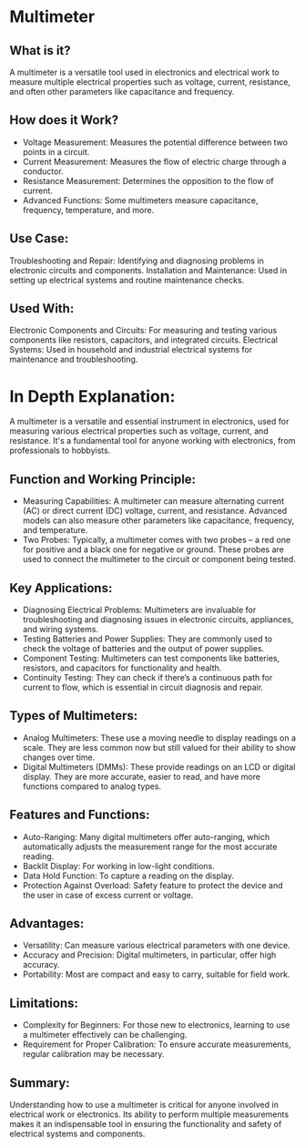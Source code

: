 # Multimeter

## What is it?

A multimeter is a versatile tool used in electronics and electrical work to measure multiple electrical properties such as voltage, current, resistance, and often other parameters like capacitance and frequency.

## How does it Work?

- Voltage Measurement: Measures the potential difference between two points in a circuit.
- Current Measurement: Measures the flow of electric charge through a conductor.
- Resistance Measurement: Determines the opposition to the flow of current.
- Advanced Functions: Some multimeters measure capacitance, frequency, temperature, and more.

## Use Case:

Troubleshooting and Repair: Identifying and diagnosing problems in electronic circuits and components.
Installation and Maintenance: Used in setting up electrical systems and routine maintenance checks.

## Used With:

Electronic Components and Circuits: For measuring and testing various components like resistors, capacitors, and integrated circuits.
Electrical Systems: Used in household and industrial electrical systems for maintenance and troubleshooting.

# In Depth Explanation:

A multimeter is a versatile and essential instrument in electronics, used for measuring various electrical properties such as voltage, current, and resistance. It's a fundamental tool for anyone working with electronics, from professionals to hobbyists.

## Function and Working Principle:

- Measuring Capabilities: A multimeter can measure alternating current (AC) or direct current (DC) voltage, current, and resistance. Advanced models can also measure other parameters like capacitance, frequency, and temperature.
- Two Probes: Typically, a multimeter comes with two probes – a red one for positive and a black one for negative or ground. These probes are used to connect the multimeter to the circuit or component being tested.

## Key Applications:

- Diagnosing Electrical Problems: Multimeters are invaluable for troubleshooting and diagnosing issues in electronic circuits, appliances, and wiring systems.
- Testing Batteries and Power Supplies: They are commonly used to check the voltage of batteries and the output of power supplies.
- Component Testing: Multimeters can test components like batteries, resistors, and capacitors for functionality and health.
- Continuity Testing: They can check if there’s a continuous path for current to flow, which is essential in circuit diagnosis and repair.

## Types of Multimeters:

- Analog Multimeters: These use a moving needle to display readings on a scale. They are less common now but still valued for their ability to show changes over time.
- Digital Multimeters (DMMs): These provide readings on an LCD or digital display. They are more accurate, easier to read, and have more functions compared to analog types.

## Features and Functions:

- Auto-Ranging: Many digital multimeters offer auto-ranging, which automatically adjusts the measurement range for the most accurate reading.
- Backlit Display: For working in low-light conditions.
- Data Hold Function: To capture a reading on the display.
- Protection Against Overload: Safety feature to protect the device and the user in case of excess current or voltage.

## Advantages:

- Versatility: Can measure various electrical parameters with one device.
- Accuracy and Precision: Digital multimeters, in particular, offer high accuracy.
- Portability: Most are compact and easy to carry, suitable for field work.

## Limitations:

- Complexity for Beginners: For those new to electronics, learning to use a multimeter effectively can be challenging.
- Requirement for Proper Calibration: To ensure accurate measurements, regular calibration may be necessary.

## Summary:

Understanding how to use a multimeter is critical for anyone involved in electrical work or electronics. Its ability to perform multiple measurements makes it an indispensable tool in ensuring the functionality and safety of electrical systems and components.
